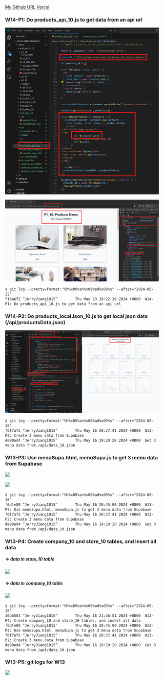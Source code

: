 [My Github URL](https://github.com/JerryJiang1115/1122-js-demo-212411211)
[Vercel](https://1122-js-demo-212411211.vercel.app/#)

### W14-P1: Do products_api_10.js to get data from an api url
 
![](w14-p1-1.png)
 
![](w14-p1-2.png)
 

```
$ git log --pretty=format:"%h%x09%an%x09%ad%x09%s" --after="2024-05-22"
71baef2 “JerryJiang1015”        Thu May 23 19:22:19 2024 +0800  W14-P1: Do products_api_10.js to get data from an api url
```

### W14-P2: Do products_localJson_10.js to get local json data (/api/productsData.json)
 
![](w14-p2.png)
 
```
$ git log --pretty=format:"%h%x09%an%x09%ad%x09%s" --after="2024-05-15"
f6f7af5 “JerryJiang1015”        Thu May 16 20:37:41 2024 +0800  W13-P2: Create 3 menu data from Supabase
de90ad4 “JerryJiang1015”        Thu May 16 19:20:20 2024 +0800  Get 3 menu data from /api/data_10.json

```

### W13-P3: Use menuSupa.html, menuSupa.js to get 3 menu data from Supabase
 
![](w13-p3-1.png)
 
![](w13-p3-2.png)
 
```
$ git log --pretty=format:"%h%x09%an%x09%ad%x09%s" --after="2024-05-15"
f6dfe80 “JerryJiang1015”        Thu May 16 20:45:00 2024 +0800  W13-P3: Use menuSupa.html, menuSupa.js to get 3 menu data from Supabase
f6f7af5 “JerryJiang1015”        Thu May 16 20:37:41 2024 +0800  W13-P2: Create 3 menu data from Supabase
de90ad4 “JerryJiang1015”        Thu May 16 19:20:20 2024 +0800  Get 3 menu data from /api/data_10.json

```

### W13-P4: Create company_10 and store_10 tables, and insert all data
 
##### => data in store_10 table
 
![](w13-p4-1.png)
 
##### => data in company_10 table
 
![](w13-p4-2.png)

```
$ git log --pretty=format:"%h%x09%an%x09%ad%x09%s" --after="2024-05-15"
16bb583 “JerryJiang1015”        Thu May 16 21:36:51 2024 +0800  W13-P4: Create company_10 and store_10 tables, and insert all data
f6dfe80 “JerryJiang1015”        Thu May 16 20:45:00 2024 +0800  W13-P3: Use menuSupa.html, menuSupa.js to get 3 menu data from Supabase
f6f7af5 “JerryJiang1015”        Thu May 16 20:37:41 2024 +0800  W13-P2: Create 3 menu data from Supabase
de90ad4 “JerryJiang1015”        Thu May 16 19:20:20 2024 +0800  Get 3 menu data from /api/data_10.json

```

### W13-P5: git logs for W13
 
![](w12-p5.png)

```


```